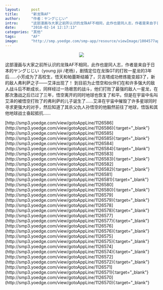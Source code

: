 ```yaml
---
layout:     post
title:      "新龙珠AF"
author:     "作者：ヤングじじい"
intro:      "这部漫画与大家之前所认识的龙珠AF不相同，此作也是同人志，作者是来自于日本的ヤングじじい（young jijii /老杨），剧情定位在龙珠GT的打败一星龙的3年后……小芳成为了高校生，悟天和帕蕾斯结婚了，贝吉塔成功修炼能变超3了，新的敌人弗利萨之子——艾泽出现了！ 到目前为止悟空和伙伴们在和许多强大的敌人战斗后不断成长，同样经过一场艰苦的战斗，他们打败了最强的敌人一星龙，在那次激战之后已过了三年，悟空离开的同时地球也恢复了和平。但是在宇宙中名叫艾泽的被悟空打败了的弗利萨的儿子诞生了……艾泽在宇宙中摧毁了许多星球同时寻求更强大的对手，然后知道了其杀父仇人孙悟空的他毅然前往了地球，悟饭和其他地球战士奋起抵抗……"
date:       "2018-02-14 12:17:13"
categories: "其他"
tags:       "AF"
image:      "http://smp.yoedge.com/smp-app/resource/viewImage/1004577appline.png"
---
```

<div style="text-align: center">
<p><img src="http://smp.yoedge.com/smp-app/resource/viewImage/1004577appline.png"/></p>
</div>
<p class="post-meta">
<span>这部漫画与大家之前所认识的龙珠AF不相同，此作也是同人志，作者是来自于日本的ヤングじじい（young jijii /老杨），剧情定位在龙珠GT的打败一星龙的3年后……小芳成为了高校生，悟天和帕蕾斯结婚了，贝吉塔成功修炼能变超3了，新的敌人弗利萨之子——艾泽出现了！ 到目前为止悟空和伙伴们在和许多强大的敌人战斗后不断成长，同样经过一场艰苦的战斗，他们打败了最强的敌人一星龙，在那次激战之后已过了三年，悟空离开的同时地球也恢复了和平。但是在宇宙中名叫艾泽的被悟空打败了的弗利萨的儿子诞生了……艾泽在宇宙中摧毁了许多星球同时寻求更强大的对手，然后知道了其杀父仇人孙悟空的他毅然前往了地球，悟饭和其他地球战士奋起抵抗……</span>
</p>
[http://smp3.yoedge.com/view/gotoAppLine/1126586](http://smp3.yoedge.com/view/gotoAppLine/1126586){:target="_blank"}
[http://smp3.yoedge.com/view/gotoAppLine/1126585](http://smp3.yoedge.com/view/gotoAppLine/1126585){:target="_blank"}
[http://smp3.yoedge.com/view/gotoAppLine/1126584](http://smp3.yoedge.com/view/gotoAppLine/1126584){:target="_blank"}
[http://smp3.yoedge.com/view/gotoAppLine/1126583](http://smp3.yoedge.com/view/gotoAppLine/1126583){:target="_blank"}
[http://smp3.yoedge.com/view/gotoAppLine/1126582](http://smp3.yoedge.com/view/gotoAppLine/1126582){:target="_blank"}
[http://smp3.yoedge.com/view/gotoAppLine/1126581](http://smp3.yoedge.com/view/gotoAppLine/1126581){:target="_blank"}
[http://smp3.yoedge.com/view/gotoAppLine/1126580](http://smp3.yoedge.com/view/gotoAppLine/1126580){:target="_blank"}
[http://smp3.yoedge.com/view/gotoAppLine/1126579](http://smp3.yoedge.com/view/gotoAppLine/1126579){:target="_blank"}
[http://smp3.yoedge.com/view/gotoAppLine/1126578](http://smp3.yoedge.com/view/gotoAppLine/1126578){:target="_blank"}
[http://smp3.yoedge.com/view/gotoAppLine/1126577](http://smp3.yoedge.com/view/gotoAppLine/1126577){:target="_blank"}
[http://smp3.yoedge.com/view/gotoAppLine/1126576](http://smp3.yoedge.com/view/gotoAppLine/1126576){:target="_blank"}
[http://smp3.yoedge.com/view/gotoAppLine/1126575](http://smp3.yoedge.com/view/gotoAppLine/1126575){:target="_blank"}
[http://smp3.yoedge.com/view/gotoAppLine/1126574](http://smp3.yoedge.com/view/gotoAppLine/1126574){:target="_blank"}
[http://smp3.yoedge.com/view/gotoAppLine/1126572](http://smp3.yoedge.com/view/gotoAppLine/1126572){:target="_blank"}
[http://smp3.yoedge.com/view/gotoAppLine/1126571](http://smp3.yoedge.com/view/gotoAppLine/1126571){:target="_blank"}
[http://smp3.yoedge.com/view/gotoAppLine/1126570](http://smp3.yoedge.com/view/gotoAppLine/1126570){:target="_blank"}


